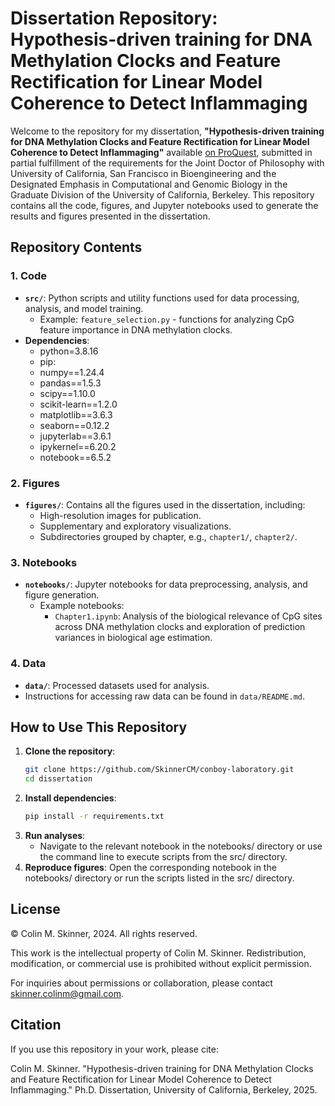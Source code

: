 # Dissertation Repository: Hypothesis-driven training for DNA Methylation Clocks and Feature Rectification for Linear Model Coherence to Detect Inflammaging

Welcome to the repository for my dissertation, **"Hypothesis-driven training for DNA Methylation Clocks and Feature Rectification for Linear Model Coherence to Detect Inflammaging"** available [on ProQuest](https://media.proquest.com/media/hms/PFT/2/Nbond?_s=I6e4mSDe6L1GD%2FOSvwEU7C1pJy8%3D), submitted in partial fulfillment of the requirements for the Joint Doctor of Philosophy with University of California, San Francisco in Bioengineering and the Designated Emphasis in Computational and Genomic Biology in the Graduate Division of the University of California, Berkeley. This repository contains all the code, figures, and Jupyter notebooks used to generate the results and figures presented in the dissertation.

## Repository Contents

### 1. **Code**
   - **`src/`**: Python scripts and utility functions used for data processing, analysis, and model training.
     - Example: `feature_selection.py` - functions for analyzing CpG feature importance in DNA methylation clocks.
   - **Dependencies**:
       - python=3.8.16
       - pip:
    	- numpy==1.24.4
    	- pandas==1.5.3
    	- scipy==1.10.0
    	- scikit-learn==1.2.0
    	- matplotlib==3.6.3
    	- seaborn==0.12.2
    	- jupyterlab==3.6.1
    	- ipykernel==6.20.2
        - notebook==6.5.2

### 2. **Figures**
   - **`figures/`**: Contains all the figures used in the dissertation, including:
     - High-resolution images for publication.
     - Supplementary and exploratory visualizations.
     - Subdirectories grouped by chapter, e.g., `chapter1/`, `chapter2/`.

### 3. **Notebooks**
   - **`notebooks/`**: Jupyter notebooks for data preprocessing, analysis, and figure generation.
     - Example notebooks:
       - `Chapter1.ipynb`: Analysis of the biological relevance of CpG sites across DNA methylation clocks and exploration of prediction variances in biological age estimation.

### 4. **Data**
   - **`data/`**: Processed datasets used for analysis. 
   - Instructions for accessing raw data can be found in `data/README.md`.

## How to Use This Repository

1. **Clone the repository**:
   ```bash
   git clone https://github.com/SkinnerCM/conboy-laboratory.git
   cd dissertation
2. **Install dependencies**:
   ```bash
   pip install -r requirements.txt
3. **Run analyses**:
   - Navigate to the relevant notebook in the notebooks/ directory or use the command line to execute scripts from the src/ directory.
4. **Reproduce figures**:
   Open the corresponding notebook in the notebooks/ directory or run the scripts listed in the src/ directory.

## License

© Colin M. Skinner, 2024. All rights reserved.

This work is the intellectual property of Colin M. Skinner. Redistribution, modification, or commercial use is prohibited without explicit permission.

For inquiries about permissions or collaboration, please contact skinner.colinm@gmail.com.

## Citation
If you use this repository in your work, please cite:

Colin M. Skinner. "Hypothesis-driven training for DNA Methylation Clocks and Feature Rectification for Linear Model Coherence to Detect Inflammaging." Ph.D. Dissertation, University of California, Berkeley, 2025. 
